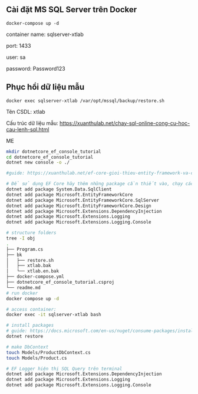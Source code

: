 ## Cài đặt MS SQL Server trên Docker
```
docker-compose up -d
```
container name: sqlserver-xtlab

port: 1433

user: sa

password: Password123

## Phục hồi dữ liệu mẫu
```
docker exec sqlserver-xtlab /var/opt/mssql/backup/restore.sh
```
Tên CSDL: xtlab

Cấu trúc dữ liệu mẫu:
https://xuanthulab.net/chay-sql-online-cong-cu-hoc-cau-lenh-sql.html

ME
```bash
mkdir dotnetcore_ef_console_tutorial
cd dotnetcore_ef_console_tutorial
dotnet new console -o ./

#guide: https://xuanthulab.net/ef-core-gioi-thieu-entity-framework-va-cach-su-dung-phan-co-ban-voi-c-csharp.html

# Để sử dụng EF Core hãy thêm những package cần thiết vào, chạy các lệnh sau:
dotnet add package System.Data.SqlClient
dotnet add package Microsoft.EntityFrameworkCore
dotnet add package Microsoft.EntityFrameworkCore.SqlServer
dotnet add package Microsoft.EntityFrameworkCore.Design
dotnet add package Microsoft.Extensions.DependencyInjection
dotnet add package Microsoft.Extensions.Logging
dotnet add package Microsoft.Extensions.Logging.Console

# structure folders
tree -I obj                                                                                                             git:(master|…6 
.
├── Program.cs
├── bk
│   ├── restore.sh
│   ├── xtlab.bak
│   └── xtlab.en.bak
├── docker-compose.yml
├── dotnetcore_ef_console_tutorial.csproj
└── readme.md
# run docker
docker compose up -d

# access container:
docker exec -it sqlserver-xtlab bash

# install packages
# guide: https://docs.microsoft.com/en-us/nuget/consume-packages/install-use-packages-dotnet-cli
dotnet restore

# make DbContext
touch Models/ProductDbContext.cs
touch Models/Product.cs

# EF Logger hiện thị SQL Query trên terminal
dotnet add package Microsoft.Extensions.DependencyInjection
dotnet add package Microsoft.Extensions.Logging
dotnet add package Microsoft.Extensions.Logging.Console
```
